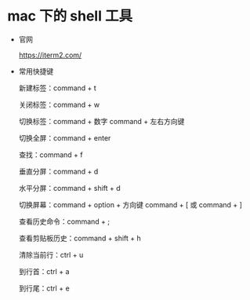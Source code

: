 # mac 下的 shell 工具

- 官网

  <https://iterm2.com/>

- 常用快捷键

  新建标签：command + t

  关闭标签：command + w

  切换标签：command + 数字 command + 左右方向键

  切换全屏：command + enter

  查找：command + f

  垂直分屏：command + d

  水平分屏：command + shift + d

  切换屏幕：command + option + 方向键 command + [ 或 command + ]

  查看历史命令：command + ;

  查看剪贴板历史：command + shift + h

  清除当前行：ctrl + u

  到行首：ctrl + a

  到行尾：ctrl + e
